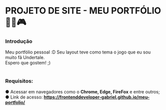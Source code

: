 # PROJETO DE SITE - MEU PORTFÓLIO 👨‍💻🎮

<h3>Introdução</h3> 
Meu portfólio pessoal :D Seu layout teve como tema o jogo que eu sou muito fã Undertale. <br>
Espero que gostem! ;)

# <h3>Requisitos: <br>
● Acessar em navegadores como o <strong>Chrome, Edge, FireFox</strong> e entre outros; <br>
● Link de acesso: <strong>https://frontenddeveloper-gabriel.github.io/meu-portfolio/</strong>
</h3>
